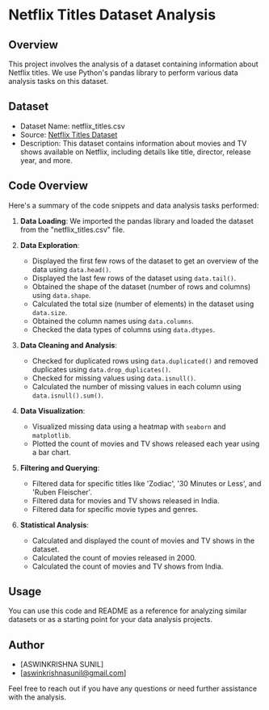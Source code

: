 # Netflix Titles Dataset Analysis

## Overview

This project involves the analysis of a dataset containing information about Netflix titles. We use Python's pandas library to perform various data analysis tasks on this dataset.

## Dataset

- Dataset Name: netflix_titles.csv
- Source: [Netflix Titles Dataset](https://www.kaggle.com/shivamb/netflix-shows)
- Description: This dataset contains information about movies and TV shows available on Netflix, including details like title, director, release year, and more.

## Code Overview

Here's a summary of the code snippets and data analysis tasks performed:

1. **Data Loading**: We imported the pandas library and loaded the dataset from the "netflix_titles.csv" file.

2. **Data Exploration**:
   - Displayed the first few rows of the dataset to get an overview of the data using `data.head()`.
   - Displayed the last few rows of the dataset using `data.tail()`.
   - Obtained the shape of the dataset (number of rows and columns) using `data.shape`.
   - Calculated the total size (number of elements) in the dataset using `data.size`.
   - Obtained the column names using `data.columns`.
   - Checked the data types of columns using `data.dtypes`.

3. **Data Cleaning and Analysis**:
   - Checked for duplicated rows using `data.duplicated()` and removed duplicates using `data.drop_duplicates()`.
   - Checked for missing values using `data.isnull()`.
   - Calculated the number of missing values in each column using `data.isnull().sum()`.

4. **Data Visualization**:
   - Visualized missing data using a heatmap with `seaborn` and `matplotlib`.
   - Plotted the count of movies and TV shows released each year using a bar chart.

5. **Filtering and Querying**:
   - Filtered data for specific titles like 'Zodiac', '30 Minutes or Less', and 'Ruben Fleischer'.
   - Filtered data for movies and TV shows released in India.
   - Filtered data for specific movie types and genres.

6. **Statistical Analysis**:
   - Calculated and displayed the count of movies and TV shows in the dataset.
   - Calculated the count of movies released in 2000.
   - Calculated the count of movies and TV shows from India.

## Usage

You can use this code and README as a reference for analyzing similar datasets or as a starting point for your data analysis projects.

## Author

- [ASWINKRISHNA SUNIL]
- [aswinkrishnasunil@gmail.com]

Feel free to reach out if you have any questions or need further assistance with the analysis.


